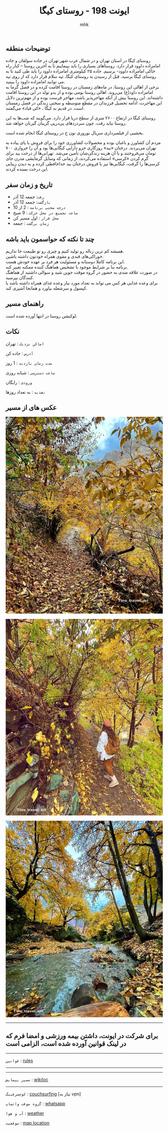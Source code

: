 ﻿---
layout: post
title: "ایونت 198 - روستای کیگا"
author: mhk
categories: [Nature]
tags: [nature, tehran]
image: assets/img/nature/198-kiga.jpeg
description: "ایونت 198 - روستای کیگا"
featured: true
hidden: true
rating: 5
---

## توضیحات منطقه
روستای کیگا در استان تهران و در شمال غرب شهر تهران در جاده سولقان و جاده امامزاده داوود قرار دارد. روستاهای بسیاری را باید بپیماییم تا به آخرین روستا – کنار راه خاکی امامزاده داوود- برسیم. جاده ۲۵ کیلومتری امامزاده داوود را باید طی کنید تا به روستای کیگا برسید. قبل از رسیدن به روستای کیگا، تپه سلام قرار دارد که از روی تپه می توانید امامزاده داوود را ببینید.  
برخی از اهالی این روستا، در ماه‌های زمستان در روستا اقامت کرده و در فصل گرما به امامزاده داود(ع) می‌روند. اهالی روستا بومی بوده و از بدو تولد در این روستا اقامت داشته‌اند. این روستا بیش از آنکه مهاجرپذیر باشد، مهاجر فرست بوده و از مهم‌ترین دلایل این مهاجرت، ادامه تحصیل فرزندان در مقطع متوسطه و سختی زندگی در فصل زمستان است. در قدیم‌ به کیگا ، «کی قباد» می‌گفتند.  

روستای کیگا در ارتفاع ۲۶۰۰ متری از سطح دریا قرار دارد. می‌گویند که شب‌ها به این روستا نباید رفت. چون سردردهای پی‌درپی گریبان گیرتان خواهد شد.  

بخشیی از فیلمبرداری سریال نوروزی نون خ در روستای کیگا انجام شده است.  

مردم آن کشاورز و باغبان بوده و محصولات کشاورزی خود را برای فروش با پای پیاده به تهران می‌بردند. درختان «بید» روزگاری جزو دارایی کیگایی‌ها بود و آن را خرواری ۷۰۰ تومان می‌فروختند و با آن هزینه زندگی‌شان تأمین می‌شد. تهرانی‌ها از درخت بید برای گرم کردن «کرسی» استفاده می‌کردند، از زمانی که وسایل گرمایشی مدرن جای کرسی‌ها را گرفت، کیگایی‌ها نیز با فروش درختان بید خداحافظی کرده و به دیدن زیبایی این درخت بسنده کردند.  

## تاریخ و زمان سفر  
  - `رفت`: جمعه 12 آذر  
  - `بازگشت`: جمعه 12 آذر   
  - `درجه سختی برنامه` : 2 از 10  
  - `ساعت تجمیع در محل حرکت` : 9 صبح
  - `محل قرار` : اول مسیر کن
  - `زمان برگشت` : جمعه

## چند تا نکته که حواسمون باید باشه  
همیشه کم ترین زباله رو تولید کنیم و چیزی رو تو طبیعت جا نذاریم.  
خوراکی‌های قندی و مقوی همراه خودتون داشته باشین.  
این برنامه کاملا دوستانه و مسئولیت هر فرد بر عهده خودش هست.  
برنامه بنا بر شرایط موجود با تشخیص هماهنگ کننده ممکنه تغییر کنه.  
در صورت علاقه مندی به حضور در گروه موقت جوین شید و سوالی داشتید از هماهنگ کنندگان بپرسید.  
برای وعده‌ غذایی هر کس می تواند به تعداد مورد نیاز وعده غذای همراه داشته باشد یا کپسول و سرشعله بیاورد و همانجا آشپزی کند.  

## راهنمای مسیر
لوکیشن روستا در انتها آورده شده است.  

## نکات

`اماکن نزدیک` : تهران   

`آدرس` : جاده کن  

`مدت زمان بازدید` : 1 روز   

`ساعت دسترسی` : شبانه روزی  

`ورودی` : رایگان  

`تغذیه` : به تعداد روزها

## عکس های از مسیر

<p align="center">
  <img src="/assets/img/posts/198/01.jpg" alt="active-group" width="600" />
</p>

<p align="center">
  <img src="/assets/img/posts/198/02.jpg" alt="active-group" width="600" />
</p>

<p align="center">
  <img src="/assets/img/posts/198/03.jpg" alt="active-group" width="600" />
</p>

---

## برای شرکت در ایونت، داشتن بیمه ورزشی و امضا فرم که در لینک قوانین آورده شده است، الزامی است

---

`قوانین` : [rules](/rules-weekend)  

---

---

`مسیر پیمایش` : [wikiloc](https://www.wikiloc.com/hiking-trails/msyr-rft-bh-bshr-khyg-1400-1-31-71067258)  

---

`کوچسرفینگ` : [couchsurfing]() [نیاز به vpn]  

`گروه موقت واتساپ` : [whatsapp]()  

`آب و هوا` : [weather](https://fa.weather.town/forecast/iran/ostan-e-tehran/tehran/#December-03)

`موقعیت` : [map location](https://www.google.com/maps/place/Kigah,+Emamzadeh+Davod,+Tehran+Province/data=!4m2!3m1!1s0x3f8de198d1694ddf:0xb25553f53c9459e1?sa=X&ved=2ahUKEwjqkbOKv7_0AhXMR_EDHSXYD8YQ8gF6BAhMEAE)  
